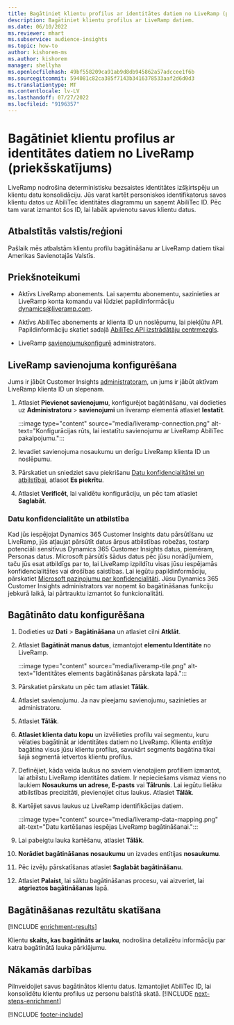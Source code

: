 ```yaml
---
title: Bagātiniet klientu profilus ar identitātes datiem no LiveRamp (priekšskatījums)
description: Bagātiniet klientu profilus ar LiveRamp datiem.
ms.date: 06/10/2022
ms.reviewer: mhart
ms.subservice: audience-insights
ms.topic: how-to
author: kishorem-ms
ms.author: kishorem
manager: shellyha
ms.openlocfilehash: 49bf558209ca91ab9d8db945862a57adccee1f6b
ms.sourcegitcommit: 594081c82ca385f7143b3416378533aaf2d6d0d3
ms.translationtype: MT
ms.contentlocale: lv-LV
ms.lasthandoff: 07/27/2022
ms.locfileid: "9196357"
---
```

# <a name="enrich-customer-profiles-with-identity-data-from-liveramp-preview"></a>Bagātiniet klientu profilus ar identitātes datiem no LiveRamp (priekšskatījums)

LiveRamp nodrošina deterministisku bezsaistes identitātes izšķirtspēju un klientu datu konsolidāciju. Jūs varat kartēt personiskos identifikatorus savos klientu datos uz AbiliTec identitātes diagrammu un saņemt AbiliTec ID. Pēc tam varat izmantot šos ID, lai labāk apvienotu savus klientu datus.

## <a name="supported-countriesregions"></a>Atbalstītās valstis/reģioni

Pašlaik mēs atbalstām klientu profilu bagātināšanu ar LiveRamp datiem tikai Amerikas Savienotajās Valstīs.

## <a name="prerequisites"></a>Priekšnoteikumi

- Aktīvs LiveRamp abonements. Lai saņemtu abonementu, sazinieties ar LiveRamp konta komandu vai lūdziet papildinformāciju [dynamics@liveramp.com](mailto:dynamics@liveramp.com).

- Aktīvs AbiliTec abonements ar klienta ID un noslēpumu, lai piekļūtu API. Papildinformāciju skatiet sadaļā [AbiliTec API izstrādātāju centrmezgls](https://developers.liveramp.com/abilitec-api/).

- LiveRamp [savienojumu](connections.md)[konfigurē](#configure-the-connection-for-liveramp) administrators.

## <a name="configure-the-connection-for-liveramp"></a>LiveRamp savienojuma konfigurēšana

Jums ir jābūt Customer Insights [administratoram](permissions.md#admin), un jums ir jābūt aktīvam LiveRamp klienta ID un slepenam.

1. Atlasiet **Pievienot savienojumu**, konfigurējot bagātināšanu, vai dodieties uz **Administratoru** > **savienojumi** un liveramp elementā atlasiet **Iestatīt**.

   :::image type="content" source="media/liveramp-connection.png" alt-text="Konfigurācijas rūts, lai iestatītu savienojumu ar LiveRamp AbiliTec pakalpojumu.":::

1. Ievadiet savienojuma nosaukumu un derīgu LiveRamp klienta ID un noslēpumu.

1. Pārskatiet un sniedziet savu piekrišanu [Datu konfidencialitātei un atbilstībai](#data-privacy-and-compliance), atlasot **Es piekrītu**.

1. Atlasiet **Verificēt**, lai validētu konfigurāciju, un pēc tam atlasiet **Saglabāt**.

### <a name="data-privacy-and-compliance"></a>Datu konfidencialitāte un atbilstība

Kad jūs iespējojat Dynamics 365 Customer Insights datu pārsūtīšanu uz LiveRamp, jūs atļaujat pārsūtīt datus ārpus atbilstības robežas, tostarp potenciāli sensitīvus Dynamics 365 Customer Insights datus, piemēram, Personas datus. Microsoft pārsūtīs šādus datus pēc jūsu norādījumiem, taču jūs esat atbildīgs par to, lai LiveRamp izpildītu visas jūsu iespējamās konfidencialitātes vai drošības saistības. Lai iegūtu papildinformāciju, pārskatiet [Microsoft paziņojumu par konfidencialitāti](https://go.microsoft.com/fwlink/?linkid=396732). Jūsu Dynamics 365 Customer Insights administrators var noņemt šo bagātināšanas funkciju jebkurā laikā, lai pārtrauktu izmantot šo funkcionalitāti.

## <a name="configure-the-enrichment"></a>Bagātināto datu konfigurēšana

1. Dodieties uz **Dati** > **Bagātināšana** un atlasiet cilni **Atklāt**.

1. Atlasiet **Bagātināt manus datus**, izmantojot **elementu Identitāte** no LiveRamp.

   :::image type="content" source="media/liveramp-tile.png" alt-text="Identitātes elements bagātināšanas pārskata lapā.":::

1. Pārskatiet pārskatu un pēc tam atlasiet **Tālāk**.

1. Atlasiet savienojumu. Ja nav pieejamu savienojumu, sazinieties ar administratoru.

1. Atlasiet **Tālāk**.

1. **Atlasiet klienta datu kopu** un izvēlieties profilu vai segmentu, kuru vēlaties bagātināt ar identitātes datiem no LiveRamp. Klienta *entītija* bagātina visus jūsu klientu profilus, savukārt segments bagātina tikai šajā segmentā ietvertos klientu profilus.

1. Definējiet, kāda veida laukus no saviem vienotajiem profiliem izmantot, lai atbilstu LiveRamp identitātes datiem. Ir nepieciešams vismaz viens no laukiem **Nosaukums un adrese**, **E-pasts** vai **Tālrunis**. Lai iegūtu lielāku atbilstības precizitāti, pievienojiet citus laukus. Atlasiet **Tālāk**.

1. Kartējiet savus laukus uz LiveRamp identifikācijas datiem.

   :::image type="content" source="media/liveramp-data-mapping.png" alt-text="Datu kartēšanas iespējas LiveRamp bagātināšanai.":::

1. Lai pabeigtu lauka kartēšanu, atlasiet **Tālāk**.

1. **Norādiet bagātināšanas nosaukumu** un izvades entītijas **nosaukumu**.

1. Pēc izvēļu pārskatīšanas atlasiet **Saglabāt bagātināšanu**.

1. Atlasiet **Palaist**, lai sāktu bagātināšanas procesu, vai aizveriet, lai **atgrieztos bagātināšanas** lapā.

## <a name="view-enrichment-results"></a>Bagātināšanas rezultātu skatīšana

[!INCLUDE [enrichment-results](includes/enrichment-results.md)]

Klientu **skaits, kas bagātināts ar lauku**, nodrošina detalizētu informāciju par katra bagātinātā lauka pārklājumu.

## <a name="next-steps"></a>Nākamās darbības

Pilnveidojiet savus bagātinātos klientu datus. Izmantojiet AbiliTec ID, lai konsolidētu klientu profilus uz personu balstītā skatā.
[!INCLUDE [next-steps-enrichment](includes/next-steps-enrichment.md)]

[!INCLUDE [footer-include](includes/footer-banner.md)]
